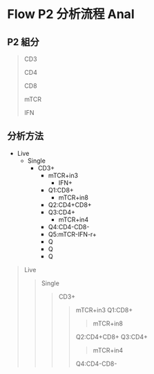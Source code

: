 # Flow P2 分析流程 Anal

## P2 組分

> CD3
>
> CD4
>
> CD8
>
> mTCR
>
> IFN



## 分析方法

* Live
    * Single
        * CD3+
            * mTCR+in3
                * IFN+
            * Q1:CD8+
                * mTCR+in8
            * Q2:CD4+CD8+
            * Q3:CD4+
                * mTCR+in4
            * Q4:CD4-CD8-
            * Q5:mTCR-IFN-r+
            * Q
            * Q
            * Q



> Live
> > Single
> > > CD3+
> > > > mTCR+in3
> > > > Q1:CD8+
> > > > > mTCR+in8
> > > > 
> > > > Q2:CD4+CD8+
> > > > Q3:CD4+
> > > > > mTCR+in4
> > > > 
> > > > Q4:CD4-CD8-

